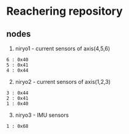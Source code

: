 # Reachering repository

## nodes
1. niryo1 - current sensors of axis(4,5,6)
```
6 : 0x40
5 : 0x41
4 : 0x44
```
2. niryo2 - current sensors of axis(1,2,3)
```
3 : 0x44
2 : 0x41
1 : 0x40
```
3. niryo3 - IMU sensors
```
1 : 0x68
```
